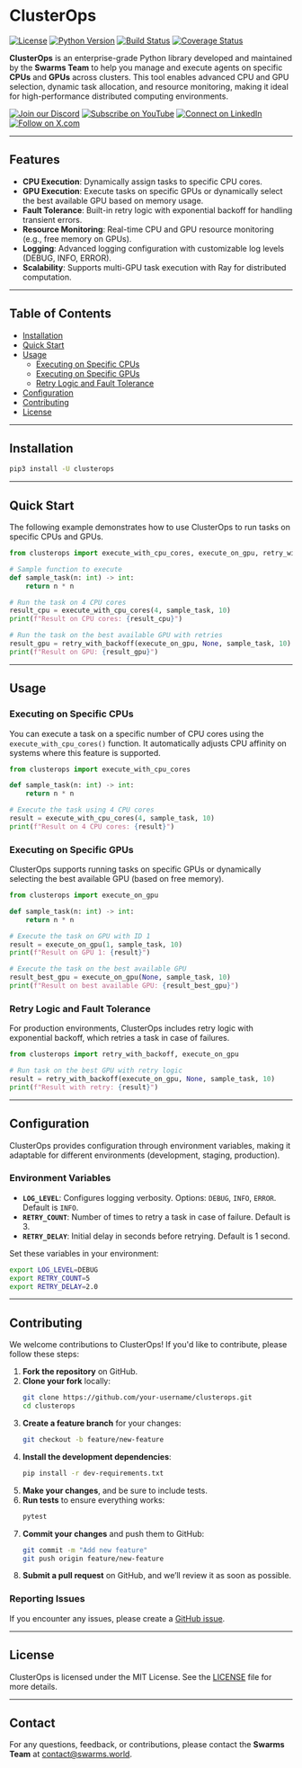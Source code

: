 # ClusterOps

[![License](https://img.shields.io/badge/license-MIT-blue.svg)](LICENSE)
[![Python Version](https://img.shields.io/badge/python-3.8%2B-brightgreen.svg)](https://python.org)
[![Build Status](https://img.shields.io/github/actions/workflow/status/swarms-team/clusterops/test.yml?branch=master)](https://github.com/swarms-team/clusterops/actions)
[![Coverage Status](https://img.shields.io/codecov/c/github/swarms-team/clusterops)](https://codecov.io/gh/swarms-team/clusterops)

**ClusterOps** is an enterprise-grade Python library developed and maintained by the **Swarms Team** to help you manage and execute agents on specific **CPUs** and **GPUs** across clusters. This tool enables advanced CPU and GPU selection, dynamic task allocation, and resource monitoring, making it ideal for high-performance distributed computing environments.


[![Join our Discord](https://img.shields.io/badge/Discord-Join%20our%20server-5865F2?style=for-the-badge&logo=discord&logoColor=white)](https://discord.gg/agora-999382051935506503) [![Subscribe on YouTube](https://img.shields.io/badge/YouTube-Subscribe-red?style=for-the-badge&logo=youtube&logoColor=white)](https://www.youtube.com/@kyegomez3242) [![Connect on LinkedIn](https://img.shields.io/badge/LinkedIn-Connect-blue?style=for-the-badge&logo=linkedin&logoColor=white)](https://www.linkedin.com/in/kye-g-38759a207/) [![Follow on X.com](https://img.shields.io/badge/X.com-Follow-1DA1F2?style=for-the-badge&logo=x&logoColor=white)](https://x.com/kyegomezb)





---

## Features

- **CPU Execution**: Dynamically assign tasks to specific CPU cores.
- **GPU Execution**: Execute tasks on specific GPUs or dynamically select the best available GPU based on memory usage.
- **Fault Tolerance**: Built-in retry logic with exponential backoff for handling transient errors.
- **Resource Monitoring**: Real-time CPU and GPU resource monitoring (e.g., free memory on GPUs).
- **Logging**: Advanced logging configuration with customizable log levels (DEBUG, INFO, ERROR).
- **Scalability**: Supports multi-GPU task execution with Ray for distributed computation.

---

## Table of Contents

- [Installation](#installation)
- [Quick Start](#quick-start)
- [Usage](#usage)
  - [Executing on Specific CPUs](#executing-on-specific-cpus)
  - [Executing on Specific GPUs](#executing-on-specific-gpus)
  - [Retry Logic and Fault Tolerance](#retry-logic-and-fault-tolerance)
- [Configuration](#configuration)
- [Contributing](#contributing)
- [License](#license)

---

## Installation


```bash
pip3 install -U clusterops
```

---

## Quick Start

The following example demonstrates how to use ClusterOps to run tasks on specific CPUs and GPUs.

```python
from clusterops import execute_with_cpu_cores, execute_on_gpu, retry_with_backoff

# Sample function to execute
def sample_task(n: int) -> int:
    return n * n

# Run the task on 4 CPU cores
result_cpu = execute_with_cpu_cores(4, sample_task, 10)
print(f"Result on CPU cores: {result_cpu}")

# Run the task on the best available GPU with retries
result_gpu = retry_with_backoff(execute_on_gpu, None, sample_task, 10)
print(f"Result on GPU: {result_gpu}")
```

---

## Usage

### Executing on Specific CPUs

You can execute a task on a specific number of CPU cores using the `execute_with_cpu_cores()` function. It automatically adjusts CPU affinity on systems where this feature is supported.

```python
from clusterops import execute_with_cpu_cores

def sample_task(n: int) -> int:
    return n * n

# Execute the task using 4 CPU cores
result = execute_with_cpu_cores(4, sample_task, 10)
print(f"Result on 4 CPU cores: {result}")
```

### Executing on Specific GPUs

ClusterOps supports running tasks on specific GPUs or dynamically selecting the best available GPU (based on free memory).

```python
from clusterops import execute_on_gpu

def sample_task(n: int) -> int:
    return n * n

# Execute the task on GPU with ID 1
result = execute_on_gpu(1, sample_task, 10)
print(f"Result on GPU 1: {result}")

# Execute the task on the best available GPU
result_best_gpu = execute_on_gpu(None, sample_task, 10)
print(f"Result on best available GPU: {result_best_gpu}")
```

### Retry Logic and Fault Tolerance

For production environments, ClusterOps includes retry logic with exponential backoff, which retries a task in case of failures.

```python
from clusterops import retry_with_backoff, execute_on_gpu

# Run task on the best GPU with retry logic
result = retry_with_backoff(execute_on_gpu, None, sample_task, 10)
print(f"Result with retry: {result}")
```

---

## Configuration

ClusterOps provides configuration through environment variables, making it adaptable for different environments (development, staging, production).

### Environment Variables

- **`LOG_LEVEL`**: Configures logging verbosity. Options: `DEBUG`, `INFO`, `ERROR`. Default is `INFO`.
- **`RETRY_COUNT`**: Number of times to retry a task in case of failure. Default is 3.
- **`RETRY_DELAY`**: Initial delay in seconds before retrying. Default is 1 second.

Set these variables in your environment:

```bash
export LOG_LEVEL=DEBUG
export RETRY_COUNT=5
export RETRY_DELAY=2.0
```

---

## Contributing

We welcome contributions to ClusterOps! If you'd like to contribute, please follow these steps:

1. **Fork the repository** on GitHub.
2. **Clone your fork** locally:
   ```bash
   git clone https://github.com/your-username/clusterops.git
   cd clusterops
   ```
3. **Create a feature branch** for your changes:
   ```bash
   git checkout -b feature/new-feature
   ```
4. **Install the development dependencies**:
   ```bash
   pip install -r dev-requirements.txt
   ```
5. **Make your changes**, and be sure to include tests.
6. **Run tests** to ensure everything works:
   ```bash
   pytest
   ```
7. **Commit your changes** and push them to GitHub:
   ```bash
   git commit -m "Add new feature"
   git push origin feature/new-feature
   ```
8. **Submit a pull request** on GitHub, and we’ll review it as soon as possible.

### Reporting Issues

If you encounter any issues, please create a [GitHub issue](https://github.com/swarms-team/clusterops/issues).

---

## License

ClusterOps is licensed under the MIT License. See the [LICENSE](LICENSE) file for more details.

---

## Contact

For any questions, feedback, or contributions, please contact the **Swarms Team** at [contact@swarms.world](mailto:contact@swarms.world).
